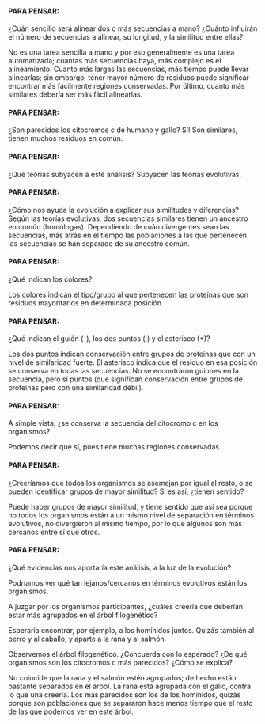 #### PARA PENSAR:
¿Cuán sencillo será alinear dos o más secuencias a 
mano? ¿Cuánto influirán el número de secuencias a 
alinear, su longitud, y la similitud entre ellas?

No es una tarea sencilla a mano y por eso generalmente 
es una tarea automatizada; cuantas más secuencias 
haya, más complejo es el alineamiento. Cuanto más 
largas las secuencias, más tiempo puede llevar 
alinearlas; sin embargo, tener mayor número de 
residuos puede significar encontrar más fácilmente 
regiones conservadas. Por último, cuanto más similares 
debería ser más fácil alinearlas.

#### PARA PENSAR:
¿Son parecidos los citocromos c de humano y gallo?
Sí! Son similares, tienen muchos residuos en común.

#### PARA PENSAR:
¿Qué teorías subyacen a este análisis?
Subyacen las teorías evolutivas.

#### PARA PENSAR:
¿Cómo nos ayuda la evolución a explicar sus 
similitudes y diferencias?
Según las teorías evolutivas, dos secuencias similares 
tienen un ancestro en común (homólogas). Dependiendo 
de cuán divergentes sean las secuencias, más atrás en 
el tiempo las poblaciones a las que pertenecen las 
secuencias se han separado de su ancestro común.

#### PARA PENSAR:
¿Qué indican los colores?

Los colores indican el tipo/grupo al que pertenecen 
las proteínas que son residuos mayoritarios en 
determinada posición.

#### PARA PENSAR:
¿Qué indican el guión (-), los dos puntos (:) y el 
asterisco (*)?

Los dos puntos indican conservación entre grupos de 
proteínas que con un nivel de similaridad fuerte. 
El asterisco indica que el residuo en esa posición 
se conserva en todas las secuencias. No se encontraron 
guiones en la secuencia, pero sí puntos (que significan 
conservación entre grupos de proteínas pero con una 
similaridad débil).

#### PARA PENSAR:
A simple vista, ¿se conserva la 
secuencia del citocromo c en los organismos?

Podemos decir que sí, pues tiene muchas regiones 
conservadas.

#### PARA PENSAR:
¿Creeríamos que todos los organismos se asemejan 
por igual al resto, o se pueden identificar grupos 
de mayor similitud? Si es así, ¿tienen sentido?

Puede haber grupos de mayor similitud, y tiene 
sentido que así sea porque no todos los organismos 
están a un mismo nivel de separación en términos 
evolutivos, no divergieron al mismo tiempo, por lo 
que algunos son más cercanos entre sí que otros.

#### PARA PENSAR:
¿Qué evidencias nos aportaría este análisis, a la 
luz de la evolución?

Podríamos ver qué tan lejanos/cercanos en términos 
evolutivos están los organismos.

A juzgar por los organismos participantes, ¿cuáles 
creería que deberían estar más agrupados en el árbol 
filogenético? 

Esperaría encontrar, por ejemplo, a los homínidos 
juntos. Quizás también al perro y al caballo, y 
aparte a la rana y al salmón.

Observemos el árbol filogenético. 
¿Concuerda con lo esperado? ¿De qué organismos son 
los citocromos c más parecidos? ¿Cómo se explica?

No coincide que la rana y el salmón estén agrupados; 
de hecho están bastante separados en el árbol. La 
rana está agrupada con el gallo, contra lo que una 
creería. Los más parecidos son los de los homínidos, 
quizás porque son poblaciones que se separaron hace 
menos tiempo que el resto de las que podemos ver en 
este árbol.